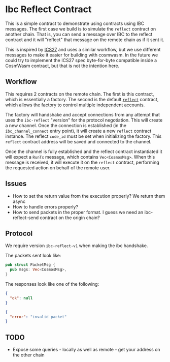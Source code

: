 # Ibc Reflect Contract

This is a simple contract to demonstrate using contracts using IBC messages.
The first case we build is to simulate the `reflect` contract on another
chain. That is, you can send a message over IBC to the reflect contract
and it will "reflect" that message on the remote chain as if it sent it.

This is inspired by [ICS27](https://github.com/chainapsis/cosmos-sdk-interchain-account/tree/master/x/ibc-account/spec)
and uses a similar workflow, but we use different messages to make it easier
for building with cosmwasm. In the future we could try to implement the ICS27
spec byte-for-byte compatible inside a CosmWasm contract, but that is not
the intention here.

## Workflow

This requires 2 contracts on the remote chain. The first is this contract,
which is essentially a factory. The second is the default [`reflect`](../reflect)
contract, which allows the factory to control multiple independent accounts.

The factory will handshake and accept connections from any attempt that
uses the `ibc-reflect` "version" for the protocol negotiation. This will
create a new channel. Once the connection is established (in the
`ibc_channel_connect` entry point), it will create a new `reflect` contract
instance. The reflect `code_id` must be set when initializing the factory.
This `reflect` contract address will be saved and connected to the channel.

Once the channel is fully established and the reflect contract instantiated
it will expect a `RunTx` message, which contains `Vec<CosmosMsg>`. When
this message is received, it will execute it on the `reflect` contract,
performing the requested action on behalf of the remote user.

## Issues

* How to set the return value from the execution properly? We return them
  async
* How to handle errors properly?
* How to send packets in the proper format. I guess we need an 
  ibc-reflect-send contract on the origin chain?

## Protocol

We require version `ibc-reflect-v1` when making the ibc handshake.

The packets sent look like:

```rust
pub struct PacketMsg {
  pub msgs: Vec<CosmosMsg>,
}
```

The responses look like one of the following:

```json
{
  "ok": null
}
```

```json
{
  "error": "invalid packet"
}
```

## TODO

* Expose some queries - locally as well as remote - get your address on the other chain